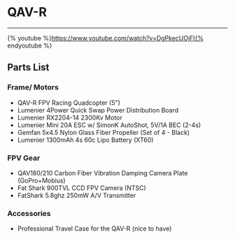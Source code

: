 # QAV-R
-------------------------

{% youtube %}https://www.youtube.com/watch?v=DgPkecUOjFI{% endyoutube %}

## Parts List

### Frame/ Motors
* QAV-R FPV Racing Quadcopter (5")
* Lumenier 4Power Quick Swap Power Distribution Board
* Lumenier RX2204-14 2300Kv Motor
* Lumenier Mini 20A ESC w/ SimonK AutoShot, 5V/1A BEC (2-4s)
* Gemfan 5x4.5 Nylon Glass Fiber Propeller (Set of 4 - Black)
* Lumenier 1300mAh 4s 60c Lipo Battery (XT60)

### FPV Gear
* QAV180/210 Carbon Fiber Vibration Damping Camera Plate (GoPro+Mobius)
* Fat Shark 900TVL CCD FPV Camera (NTSC)
* FatShark 5.8ghz 250mW A/V Transmitter

### Accessories
* Professional Travel Case for the QAV-R (nice to have)
